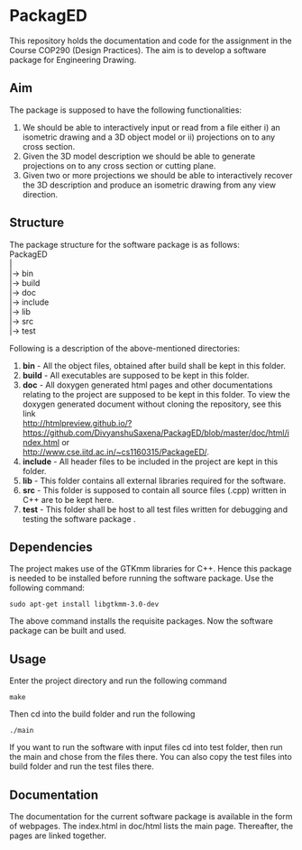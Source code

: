 # PackagED

This repository holds the documentation and code for the assignment in the Course COP290 (Design Practices). The aim is to develop a software package for Engineering Drawing.

## Aim

The package is supposed to have the following functionalities:
   1. We should be able to interactively input or read from a file either i) an isometric drawing and a 3D object model or ii) projections on to any cross section.
   2. Given the 3D model description we should be able to generate projections on to any cross section or cutting plane.
   3. Given two or more projections we should be able to interactively recover the 3D description and produce an isometric drawing from any view direction. 

## Structure

The package structure for the software package is as follows:  
PackagED  
  |  
  |-> bin  
  |-> build  
  |-> doc  
  |-> include  
  |-> lib  
  |-> src  
  |-> test  


Following is a description of the above-mentioned directories:
   1. **bin** - All the object files, obtained after build shall be kept in this folder.
   2. **build** - All executables are supposed to be kept in this folder.
   3. **doc** - All doxygen generated html pages and other documentations relating to the project are supposed to be kept in this folder. To view the doxygen generated document without cloning the repository, see this link  
   http://htmlpreview.github.io/?https://github.com/DivyanshuSaxena/PackagED/blob/master/doc/html/index.html or  
   http://www.cse.iitd.ac.in/~cs1160315/PackageED/.
   4. **include** - All header files to be included in the project are kept in this folder.
   5. **lib** - This folder contains all external libraries required for the software.
   6. **src** - This folder is supposed to contain all source files (.cpp) written in C++ are to be kept here.
   7. **test** - This folder shall be host to all test files written for debugging and testing the software package .   

## Dependencies

The project makes use of the GTKmm libraries for C++.
Hence this package is needed to be installed before running the software package.
Use the following command:
```
sudo apt-get install libgtkmm-3.0-dev
```
The above command installs the requisite packages. Now the software package can be built and used.

## Usage

Enter the project directory and run the following command
```
make
```
Then cd into the build folder and run the following
```
./main
```
If you want to run the software with input files cd into test folder, then run the main and chose from the files there. You can also copy the test files into build folder and run the test files there.

## Documentation

The documentation for the current software package is available in the form of webpages. The index.html in doc/html lists the main page. Thereafter, the pages are linked together.
